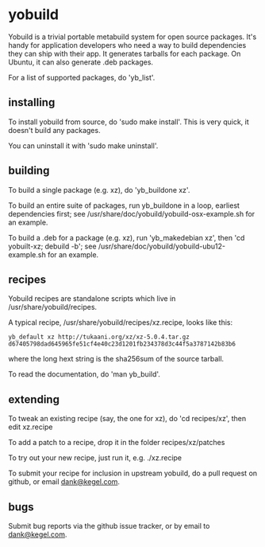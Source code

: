 # yobuild

Yobuild is a trivial portable metabuild system for open source packages.
It's handy for application developers who need a way to build dependencies they can ship with their app.
It generates tarballs for each package.  On Ubuntu, it can also generate .deb packages.

For a list of supported packages, do 'yb_list'.

## installing

To install yobuild from source, do 'sudo make install'.  This is very quick, it doesn't build any packages.

You can uninstall it with 'sudo make uninstall'.

## building

To build a single package (e.g. xz), do 'yb_buildone xz'.

To build an entire suite of packages, run yb_buildone in a loop, earliest dependencies first;
see /usr/share/doc/yobuild/yobuild-osx-example.sh for an example.

To build a .deb for a package (e.g. xz), run 'yb_makedebian xz', then 'cd yobuilt-xz; debuild -b';
see /usr/share/doc/yobuild/yobuild-ubu12-example.sh for an example.

## recipes

Yobuild recipes are standalone scripts which live in /usr/share/yobuild/recipes.

A typical recipe, /usr/share/yobuild/recipes/xz.recipe, looks like this:

```
yb_default xz http://tukaani.org/xz/xz-5.0.4.tar.gz d67405798dad645965fe51cf4e40c23d1201fb234378d3c44f5a3787142b83b6
```

where the long hext string is the sha256sum of the source tarball.

To read the documentation, do 'man yb_build'.


## extending

To tweak an existing recipe (say, the one for xz), do 'cd recipes/xz', then edit xz.recipe

To add a patch to a recipe, drop it in the folder recipes/xz/patches

To try out your new recipe, just run it, e.g. ./xz.recipe

To submit your recipe for inclusion in upstream yobuild, do a pull request on github,
or email dank@kegel.com.

## bugs

Submit bug reports via the github issue tracker, or by email to dank@kegel.com.
